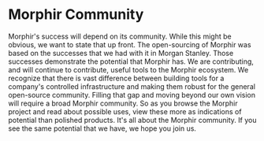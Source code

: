 # Morphir Community

Morphir's success will depend on its community.  While this might be obvious, we want to state that up front. The open-sourcing of Morphir was based on the successes that we had with it in Morgan Stanley.  Those successes demonstrate the potential that Morphir has. We are contributing, and will continue to contribute, useful tools to the Morphir ecosystem.  We recognize that there is vast difference between building tools for a company's controlled infrastructure and making them robust for the general open-source community.  Filling that gap and moving beyond our own vision will require a broad Morphir community.  So as you browse the Morphir project and read about possible uses, view these more as indications of potential than polished products.  It's all about the Morphir community. If you see the same potential that we have, we hope you join us.